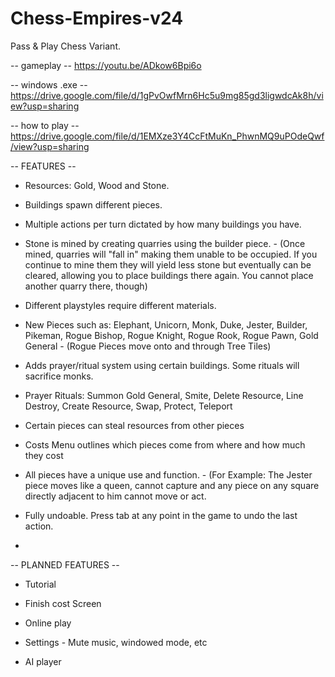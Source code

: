 # Chess-Empires-v24
Pass & Play Chess Variant.

-- gameplay -- 
https://youtu.be/ADkow6Bpi6o

-- windows .exe -- 
https://drive.google.com/file/d/1gPvOwfMrn6Hc5u9mg85gd3ligwdcAk8h/view?usp=sharing

-- how to play -- 
https://drive.google.com/file/d/1EMXze3Y4CcFtMuKn_PhwnMQ9uPOdeQwf/view?usp=sharing

-- FEATURES -- 

- Resources: Gold, Wood and Stone.

- Buildings spawn different pieces.

- Multiple actions per turn dictated by how many buildings you have. 

- Stone is mined by creating quarries using the builder piece.
          - (Once mined, quarries will "fall in" making them unable to be occupied. If you continue to mine them they will yield less stone but                           eventually can be cleared, allowing you to place buildings there again. You cannot place another quarry there, though)

- Different playstyles require different materials.

- New Pieces such as: Elephant, Unicorn, Monk, Duke, Jester, Builder, Pikeman, Rogue Bishop, Rogue Knight, Rogue Rook, Rogue Pawn, Gold General
          - (Rogue Pieces move onto and through Tree Tiles)

- Adds prayer/ritual system using certain buildings. Some rituals will sacrifice monks.

- Prayer Rituals: Summon Gold General, Smite, Delete Resource, Line Destroy, Create Resource, Swap, Protect, Teleport
    
- Certain pieces can steal resources from other pieces

- Costs Menu outlines which pieces come from where and how much they cost

- All pieces have a unique use and function. 
         - (For Example: The Jester piece moves like a queen, cannot capture and any piece on any square directly adjacent to him cannot move or act.
      
- Fully undoable. Press tab at any point in the game to undo the last action. 
      
- 
      
-- PLANNED FEATURES -- 

- Tutorial

- Finish cost Screen

- Online play 

- Settings
          - Mute music, windowed mode, etc

- AI player